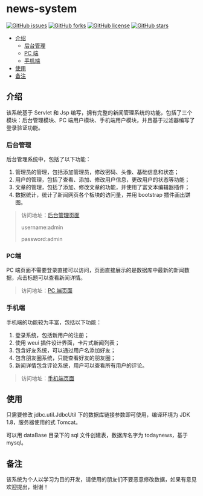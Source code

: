 # news-system
[![GitHub issues](https://img.shields.io/github/issues/mingtingouyang/news-system)](https://github.com/mingtingouyang/news-system/issues)
[![GitHub forks](https://img.shields.io/github/forks/mingtingouyang/news-system)](https://github.com/mingtingouyang/news-system/network)
[![GitHub license](https://img.shields.io/github/license/mingtingouyang/news-system)](https://github.com/mingtingouyang/news-system/blob/master/LICENSE)
[![GitHub stars](https://img.shields.io/github/stars/mingtingouyang/news-system)](https://github.com/mingtingouyang/news-system/stargazers)

- [介绍](#介绍)
  - [后台管理](#后台管理)
  - [PC 端](#PC端)
  - [手机端](#手机端)
- [使用](#使用)
- [备注](#备注)

## 介绍
该系统基于 Servlet 和 Jsp 编写，拥有完整的新闻管理系统的功能，包括了三个模块：后台管理模块、PC 端用户模块、手机端用户模块，并且基于过滤器编写了登录验证功能。

### 后台管理
后台管理系统中，包括了以下功能：

1. 管理员的管理，包括添加管理员，修改密码、头像、基础信息和状态；
2. 用户的管理，包括了查看、添加、修改用户信息，更改用户的状态等功能；
3. 文章的管理，包括了添加、修改文章的功能，并使用了富文本编辑器插件；
4. 数据统计，统计了新闻网页各个板块的访问量，并用 bootstrap 插件画出饼图。

> 访问地址：[后台管理页面](http://ozaaa.cn/TodayNews/admin/index)
>
> username:admin
>
> password:admin

### PC端
PC 端页面不需要登录直接可以访问，页面直接展示的是数据库中最新的新闻数据，点击标题可以查看新闻详情。

> 访问地址：[PC 端页面](http://ozaaa.cn/TodayNews)

### 手机端
手机端的功能较为丰富，包括以下功能：

1. 登录系统，包括新用户的注册；
2. 使用 weui 插件设计界面，卡片式新闻列表；
3. 包含好友系统，可以通过用户名添加好友；
4. 包含朋友圈系统，只能查看好友的朋友圈；
5. 新闻详情包含评论系统，用户可以查看所有用户的评论。

> 访问地址：[手机端页面](http://ozaaa.cn/TodayNews/mobile)

## 使用
只需要修改 jdbc.util.JdbcUtil 下的数据库链接参数即可使用，编译环境为 JDK 1.8，服务器使用的式 Tomcat。

可以用 dataBase 目录下的 sql 文件创建表，数据库名字为 todaynews，基于 mysql。

## 备注
该系统为个人以学习为目的开发，请使用的朋友们不要恶意修改数据，如果有意见欢迎提出，谢谢！
